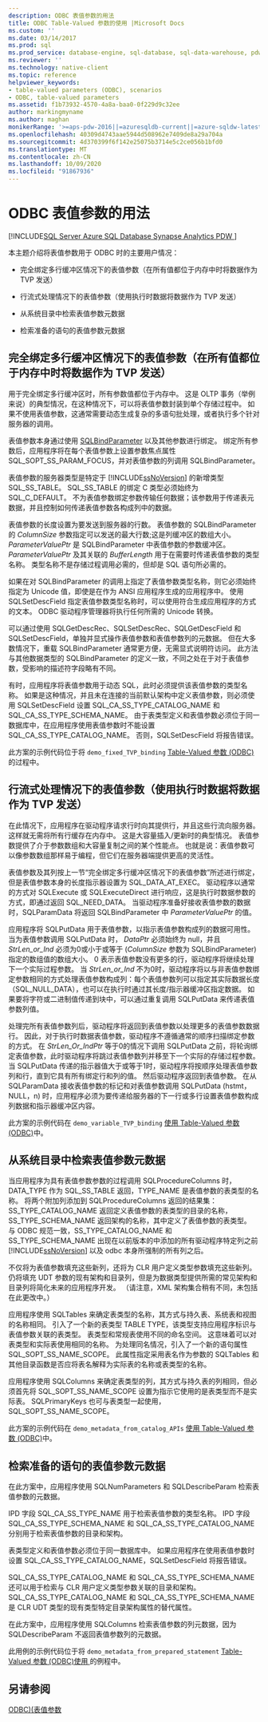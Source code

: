 ```yaml
---
description: ODBC 表值参数的用法
title: ODBC Table-Valued 参数的使用 |Microsoft Docs
ms.custom: ''
ms.date: 03/14/2017
ms.prod: sql
ms.prod_service: database-engine, sql-database, sql-data-warehouse, pdw
ms.reviewer: ''
ms.technology: native-client
ms.topic: reference
helpviewer_keywords:
- table-valued parameters (ODBC), scenarios
- ODBC, table-valued parameters
ms.assetid: f1b73932-4570-4a8a-baa0-0f229d9c32ee
author: markingmyname
ms.author: maghan
monikerRange: '>=aps-pdw-2016||=azuresqldb-current||=azure-sqldw-latest||>=sql-server-2016||=sqlallproducts-allversions||>=sql-server-linux-2017||=azuresqldb-mi-current'
ms.openlocfilehash: 40309d4743aae5944d508962e7409de8a29a704a
ms.sourcegitcommit: 4d370399f6f142e25075b3714e5c2ce056b1bfd0
ms.translationtype: MT
ms.contentlocale: zh-CN
ms.lasthandoff: 10/09/2020
ms.locfileid: "91867936"
---
```

# <a name="uses-of-odbc-table-valued-parameters"></a>ODBC 表值参数的用法
[!INCLUDE[SQL Server Azure SQL Database Synapse Analytics PDW ](../../includes/applies-to-version/sql-asdb-asdbmi-asa-pdw.md)]

  本主题介绍将表值参数用于 ODBC 时的主要用户情况：  
  
-   完全绑定多行缓冲区情况下的表值参数（在所有值都位于内存中时将数据作为 TVP 发送）  
  
-   行流式处理情况下的表值参数（使用执行时数据将数据作为 TVP 发送）  
  
-   从系统目录中检索表值参数元数据  
  
-   检索准备的语句的表值参数元数据  
  
## <a name="table-valued-parameter-with-fully-bound-multirow-buffers-send-data-as-a-tvp-with-all-values-in-memory"></a>完全绑定多行缓冲区情况下的表值参数（在所有值都位于内存中时将数据作为 TVP 发送）  
 用于完全绑定多行缓冲区时，所有参数值都位于内存中。 这是 OLTP 事务（举例来说）的典型情况，在这种情况下，可以将表值参数封装到单个存储过程中。 如果不使用表值参数，这通常需要动态生成复杂的多语句批处理，或者执行多个针对服务器的调用。  
  
 表值参数本身通过使用 [SQLBindParameter](../../odbc/reference/syntax/sqlbindparameter-function.md) 以及其他参数进行绑定。 绑定所有参数后，应用程序将在每个表值参数上设置参数焦点属性 SQL_SOPT_SS_PARAM_FOCUS，并对表值参数的列调用 SQLBindParameter。  
  
 表值参数的服务器类型是特定于 [!INCLUDE[ssNoVersion](../../includes/ssnoversion-md.md)] 的新增类型 SQL_SS_TABLE。 SQL_SS_TABLE 的绑定 C 类型必须始终为 SQL_C_DEFAULT。 不为表值参数绑定参数传输任何数据；该参数用于传递表元数据，并且控制如何传递表值参数各构成列中的数据。  
  
 表值参数的长度设置为要发送到服务器的行数。 表值参数的 SQLBindParameter 的 *ColumnSize* 参数指定可以发送的最大行数;这是列缓冲区的数组大小。 *ParameterValuePtr* 是 SQLBindParameter 中表值参数的参数缓冲区。 *ParameterValuePtr* 及其关联的 *BufferLength* 用于在需要时传递表值参数的类型名称。 类型名称不是存储过程调用必需的，但却是 SQL 语句所必需的。  
  
 如果在对 SQLBindParameter 的调用上指定了表值参数类型名称，则它必须始终指定为 Unicode 值，即使是在作为 ANSI 应用程序生成的应用程序中。 使用 SQLSetDescField 指定表值参数类型名称时，可以使用符合生成应用程序的方式的文本。 ODBC 驱动程序管理器将执行任何所需的 Unicode 转换。  
  
 可以通过使用 SQLGetDescRec、SQLSetDescRec、SQLGetDescField 和 SQLSetDescField，单独并显式操作表值参数和表值参数列的元数据。 但在大多数情况下，重载 SQLBindParameter 通常更方便，无需显式说明符访问。 此方法与其他数据类型的 SQLBindParameter 的定义一致，不同之处在于对于表值参数，受影响的描述符字段略有不同。  
  
 有时，应用程序将表值参数用于动态 SQL，此时必须提供该表值参数的类型名称。 如果是这种情况，并且未在连接的当前默认架构中定义表值参数，则必须使用 SQLSetDescField 设置 SQL_CA_SS_TYPE_CATALOG_NAME 和 SQL_CA_SS_TYPE_SCHEMA_NAME。 由于表类型定义和表值参数必须位于同一数据库中，在应用程序使用表值参数时不能设置 SQL_CA_SS_TYPE_CATALOG_NAME。 否则，SQLSetDescField 将报告错误。  
  
 此方案的示例代码位于将 `demo_fixed_TVP_binding` [Table-Valued 参数 &#40;ODBC&#41;](../../relational-databases/native-client-odbc-how-to/use-table-valued-parameters-odbc.md)的过程中。  
  
## <a name="table-valued-parameter-with-row-streaming-send-data-as-a-tvp-using-data-at-execution"></a>行流式处理情况下的表值参数（使用执行时数据将数据作为 TVP 发送）  
 在此情况下，应用程序在驱动程序请求行时向其提供行，并且这些行流向服务器。 这样就无需将所有行缓存在内存中。 这是大容量插入/更新时的典型情况。 表值参数提供了介于参数数组和大容量复制之间的某个性能点。 也就是说：表值参数可以像参数数组那样易于编程，但它们在服务器端提供更高的灵活性。  
  
 表值参数及其列按上一节“完全绑定多行缓冲区情况下的表值参数”所述进行绑定，但是表值参数本身的长度指示器设置为 SQL_DATA_AT_EXEC。 驱动程序以通常的方式对 SQLExecute 或 SQLExecuteDirect 进行响应，这是执行时数据参数的方式，即通过返回 SQL_NEED_DATA。 当驱动程序准备好接收表值参数的数据时，SQLParamData 将返回 SQLBindParameter 中 *ParameterValuePtr* 的值。  
  
 应用程序将 SQLPutData 用于表值参数，以指示表值参数构成列的数据可用性。 当为表值参数调用 SQLPutData 时， *DataPtr* 必须始终为 null，并且 *StrLen_or_Ind* 必须为0或小于或等于 (*ColumnSize* 参数为 SQLBindParameter) 指定的数组值的数组大小。 0 表示表值参数没有更多的行，驱动程序将继续处理下一个实际过程参数。 当 *StrLen_or_Ind* 不为0时，驱动程序将以与非表值参数绑定参数相同的方式处理表值参数构成列：每个表值参数列可以指定其实际数据长度（SQL_NULL_DATA），也可以在执行时通过其长度/指示器缓冲区指定数据。 如果要将字符或二进制值传递到块中，可以通过重复调用 SQLPutData 来传递表值参数列值。  
  
 处理完所有表值参数列后，驱动程序将返回到表值参数以处理更多的表值参数数据行。 因此，对于执行时数据表值参数，驱动程序不遵循通常的顺序扫描绑定参数的方式。 在 *StrLen_Or_IndPtr* 等于0的情况下调用 SQLPutData 之前，将轮询绑定表值参数，此时驱动程序将跳过表值参数列并移至下一个实际的存储过程参数。  当 SQLPutData 传递的指示器值大于或等于1时，驱动程序将按顺序处理表值参数列和行，直到它具有所有绑定行和列的值。 然后驱动程序返回到表值参数。 在从 SQLParamData 接收表值参数的标记和对表值参数调用 SQLPutData (hstmt，NULL，n) 时，应用程序必须为要传递给服务器的下一行或多行设置表值参数构成列数据和指示器缓冲区内容。  
  
 此方案的示例代码在 `demo_variable_TVP_binding` [使用 Table-Valued 参数 &#40;ODBC&#41;](../../relational-databases/native-client-odbc-how-to/use-table-valued-parameters-odbc.md)中。  
  
## <a name="retrieving-table-valued-parameter-metadata-from-the-system-catalog"></a>从系统目录中检索表值参数元数据  
 当应用程序为具有表值参数参数的过程调用 SQLProcedureColumns 时，DATA_TYPE 作为 SQL_SS_TABLE 返回，TYPE_NAME 是表值参数的表类型的名称。 将两个附加列添加到 SQLProcedureColumns 返回的结果集： SS_TYPE_CATALOG_NAME 返回定义表值参数的表类型的目录的名称，SS_TYPE_SCHEMA_NAME 返回架构的名称，其中定义了表值参数的表类型。 与 ODBC 规范一致，SS_TYPE_CATALOG_NAME 和 SS_TYPE_SCHEMA_NAME 出现在以前版本的中添加的所有驱动程序特定列之前 [!INCLUDE[ssNoVersion](../../includes/ssnoversion-md.md)] 以及 odbc 本身所强制的所有列之后。  
  
 不仅将为表值参数填充这些新列，还将为 CLR 用户定义类型参数填充这些新列。 仍将填充 UDT 参数的现有架构和目录列，但是为数据类型提供所需的常见架构和目录列将简化未来的应用程序开发。 （请注意，XML 架构集合稍有不同，未包括在此更改中。）  
  
 应用程序使用 SQLTables 来确定表类型的名称，其方式与持久表、系统表和视图的名称相同。 引入了一个新的表类型 TABLE TYPE，该类型支持应用程序标识与表值参数关联的表类型。 表类型和常规表使用不同的命名空间。 这意味着可以对表类型和实际表使用相同的名称。 为处理同名情况，引入了一个新的语句属性 SQL_SOPT_SS_NAME_SCOPE。 此属性指定采用表名作为参数的 SQLTables 和其他目录函数是否应将表名解释为实际表的名称或表类型的名称。  
  
 应用程序使用 SQLColumns 来确定表类型的列，其方式与持久表的列相同，但必须首先将 SQL_SOPT_SS_NAME_SCOPE 设置为指示它使用的是表类型而不是实际表。 SQLPrimaryKeys 也可与表类型一起使用，SQL_SOPT_SS_NAME_SCOPE。  
  
 此方案的示例代码在 `demo_metadata_from_catalog_APIs` [使用 Table-Valued 参数 &#40;ODBC&#41;](../../relational-databases/native-client-odbc-how-to/use-table-valued-parameters-odbc.md)中。  
  
## <a name="retrieving-table-valued-parameter-metadata-for-a-prepared-statement"></a>检索准备的语句的表值参数元数据  
 在此方案中，应用程序使用 SQLNumParameters 和 SQLDescribeParam 检索表值参数的元数据。  
  
 IPD 字段 SQL_CA_SS_TYPE_NAME 用于检索表值参数的类型名称。 IPD 字段 SQL_CA_SS_TYPE_SCHEMA_NAME 和 SQL_CA_SS_TYPE_CATALOG_NAME 分别用于检索表值参数的目录和架构。  
  
 表类型定义和表值参数必须位于同一数据库中。 如果应用程序在使用表值参数时设置 SQL_CA_SS_TYPE_CATALOG_NAME，SQLSetDescField 将报告错误。  
  
 SQL_CA_SS_TYPE_CATALOG_NAME 和 SQL_CA_SS_TYPE_SCHEMA_NAME 还可以用于检索与 CLR 用户定义类型参数关联的目录和架构。 SQL_CA_SS_TYPE_CATALOG_NAME 和 SQL_CA_SS_TYPE_SCHEMA_NAME 是 CLR UDT 类型的现有类型特定目录架构属性的替代属性。  
  
 在此方案中，应用程序使用 SQLColumns 检索表值参数的列元数据，因为 SQLDescribeParam 不返回表值参数列的元数据。  
  
 此用例的示例代码位于将 `demo_metadata_from_prepared_statement` [Table-Valued 参数 &#40;ODBC&#41;使用 ](../../relational-databases/native-client-odbc-how-to/use-table-valued-parameters-odbc.md)的例程中。  
  
## <a name="see-also"></a>另请参阅  
 [ODBC&#41;&#40;表值参数 ](../../relational-databases/native-client-odbc-table-valued-parameters/table-valued-parameters-odbc.md)  
  
